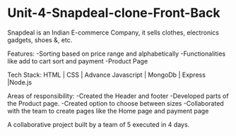 # Unit-4-Snapdeal-clone-Front-Back
<p>
Snapdeal is an Indian E-commerce Company, it sells clothes, electronics gadgets, shoes &, etc.

Features:
-Sorting based on price range and alphabetically
-Functionalities like add to cart sort and payment
-Product Page

Tech Stack: HTML | CSS | Advance Javascript | MongoDb | Express |Node.js

Areas of responsibility:
-Created the Header and footer 
-Developed parts of the Product page. 
-Created option to choose between sizes
-Collaborated with the team to create pages like the Home page and payment page

A collaborative project built by a team of 5 executed in 4 days.
</p>
